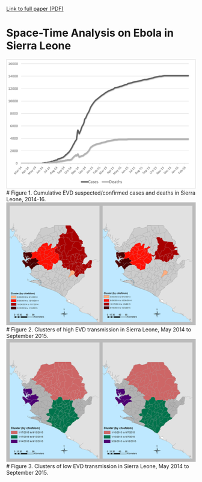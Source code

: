 [Link to full paper (PDF)](/epstein_esri_full.pdf)

# Space-Time Analysis on Ebola in Sierra Leone
<img alt="Figure 1" src="/Fig1.png" width="900px" />
# Figure 1. Cumulative EVD suspected/confirmed cases and deaths in Sierra Leone, 2014-16.
<img alt="Figure 2" src="/Fig2.png" width="900px" />
# Figure 2. Clusters of high EVD transmission in Sierra Leone, May 2014 to September 2015.
<img alt="Figure 3" src="/Fig3.png" width="900px" />
# Figure 3. Clusters of low EVD transmission in Sierra Leone, May 2014 to September 2015.
